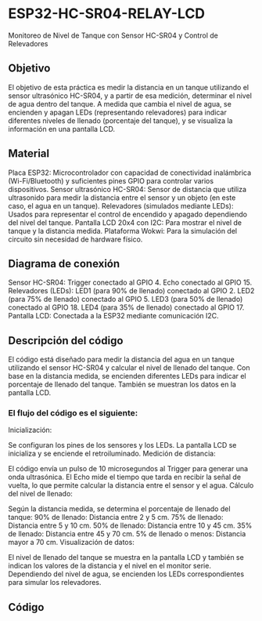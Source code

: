 # ESP32-HC-SR04-RELAY-LCD
Monitoreo de Nivel de Tanque con Sensor HC-SR04 y Control de Relevadores

## Objetivo 
El objetivo de esta práctica es medir la distancia en un tanque utilizando el sensor ultrasónico HC-SR04, y a partir de esa medición, determinar el nivel de agua dentro del tanque. A medida que cambia el nivel de agua, se encienden y apagan LEDs (representando relevadores) para indicar diferentes niveles de llenado (porcentaje del tanque), y se visualiza la información en una pantalla LCD.

## Material 
Placa ESP32: Microcontrolador con capacidad de conectividad inalámbrica (Wi-Fi/Bluetooth) y suficientes pines GPIO para controlar varios dispositivos.
Sensor ultrasónico HC-SR04: Sensor de distancia que utiliza ultrasonido para medir la distancia entre el sensor y un objeto (en este caso, el agua en un tanque).
Relevadores (simulados mediante LEDs): Usados para representar el control de encendido y apagado dependiendo del nivel del tanque.
Pantalla LCD 20x4 con I2C: Para mostrar el nivel de tanque y la distancia medida.
Plataforma Wokwi: Para la simulación del circuito sin necesidad de hardware físico.

## Diagrama de conexión
Sensor HC-SR04:
Trigger conectado al GPIO 4.
Echo conectado al GPIO 15.
Relevadores (LEDs):
LED1 (para 90% de llenado) conectado al GPIO 2.
LED2 (para 75% de llenado) conectado al GPIO 5.
LED3 (para 50% de llenado) conectado al GPIO 18.
LED4 (para 35% de llenado) conectado al GPIO 17.
Pantalla LCD: Conectada a la ESP32 mediante comunicación I2C.

## Descripción del código
El código está diseñado para medir la distancia del agua en un tanque utilizando el sensor HC-SR04 y calcular el nivel de llenado del tanque. Con base en la distancia medida, se encienden diferentes LEDs para indicar el porcentaje de llenado del tanque. También se muestran los datos en la pantalla LCD.

### El flujo del código es el siguiente:

Inicialización:

Se configuran los pines de los sensores y los LEDs.
La pantalla LCD se inicializa y se enciende el retroiluminado.
Medición de distancia:

El código envía un pulso de 10 microsegundos al Trigger para generar una onda ultrasónica.
El Echo mide el tiempo que tarda en recibir la señal de vuelta, lo que permite calcular la distancia entre el sensor y el agua.
Cálculo del nivel de llenado:

Según la distancia medida, se determina el porcentaje de llenado del tanque:
90% de llenado: Distancia entre 2 y 5 cm.
75% de llenado: Distancia entre 5 y 10 cm.
50% de llenado: Distancia entre 10 y 45 cm.
35% de llenado: Distancia entre 45 y 70 cm.
5% de llenado o menos: Distancia mayor a 70 cm.
Visualización de datos:

El nivel de llenado del tanque se muestra en la pantalla LCD y también se indican los valores de la distancia y el nivel en el monitor serie.
Dependiendo del nivel de agua, se encienden los LEDs correspondientes para simular los relevadores.
## Código
